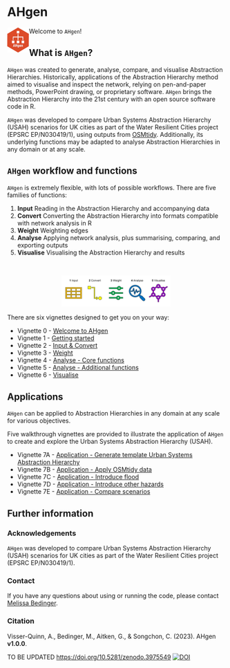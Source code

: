 # AHgen

<img align="left" src="vignettes/images/hex.png" height = "10%" width = "10%"> 

Welcome to `AHgen`!

## What is `AHgen`?

`AHgen` was created to generate, analyse, compare, and visualise Abstraction Hierarchies. Historically, applications of the Abstraction Hierarchy method aimed to visualise and inspect the network, relying on pen-and-paper methods, PowerPoint drawing, or proprietary software. `AHgen` brings the Abstraction Hierarchy into the 21st century with an open source software code in R.

`AHgen` was developed to compare Urban Systems Abstraction Hierarchy (USAH) scenarios for UK cities as part of the Water Resilient Cities project (EPSRC EP/N030419/1), using outputs from [OSMtidy](https://github.com/avisserquinn/OSMtidy). Additionally, its underlying functions may be adapted to analyse Abstraction Hierarchies in any domain or at any scale.

## `AHgen` workflow and functions

`AHgen` is extremely flexible, with lots of possible workflows. There are five families of functions: 

1. **Input** Reading in the Abstraction Hierarchy and accompanying data
2. **Convert** Converting the Abstraction Hierarchy into formats compatible with network analysis in R
3. **Weight** Weighting edges
4. **Analyse** Applying network analysis, plus summarising, comparing, and exporting outputs
5. **Visualise** Visualising the Abstraction Hierarchy and results

&nbsp;

<p align="center">
<img src="vignettes/images/workflow-clean.png" height = "50%" width = "50%">
</p

There are six vignettes designed to get you on your way:

- Vignette 0 - [Welcome to AHgen](https://avisserquinn.github.io/AHgen/vignettes/Vignette-0---Welcome-to-AHgen.html)
- Vignette 1 - [Getting started](https://avisserquinn.github.io/AHgen/vignettes/Vignette-1---Getting-started.html)
- Vignette 2 - [Input & Convert](https://avisserquinn.github.io/AHgen/vignettes/Vignette-2---Input-&-Convert.html)
- Vignette 3 - [Weight](https://avisserquinn.github.io/AHgen/vignettes/Vignette-3---Weight.html)
- Vignette 4 - [Analyse - Core functions](https://avisserquinn.github.io/AHgen/vignettes/Vignette-4---Analyse---Core-functions.html)
- Vignette 5 - [Analyse - Additional functions](https://avisserquinn.github.io/AHgen/vignettes/Vignette-5---Analyse---Additional-functions.html)
- Vignette 6 - [Visualise](https://avisserquinn.github.io/AHgen/vignettes/Vignette-6---Visualise.html)


## Applications
`AHgen` can be applied to Abstraction Hierarchies in any domain at any scale for various objectives.

Five walkthrough vignettes are provided to illustrate the application of `AHgen` to create and explore the Urban Systems Abstraction Hierarchy (USAH).

- Vignette 7A - [Application - Generate template Urban Systems Abstraction Hierarchy](https://avisserquinn.github.io/AHgen/vignettes/Vignette-7A---Application---Generate-template-Urban-Systems-Abstraction-Hierarchy.html)
- Vignette 7B - [Application - Apply OSMtidy data](https://avisserquinn.github.io/AHgen/vignettes/Vignette-7B---Application---Apply-OSMtidy-data.html)
- Vignette 7C - [Application - Introduce flood](https://avisserquinn.github.io/AHgen/vignettes/Vignette-7C---Application---Introduce-flood.html)
- Vignette 7D - [Application - Introduce other hazards](https://avisserquinn.github.io/AHgen/vignettes/Vignette-7D---Application---Introduce-other-hazards.html)
- Vignette 7E - [Application - Compare scenarios](https://avisserquinn.github.io/AHgen/vignettes/Vignette-7E---Application---Compare-scenarios.html)


## Further information

### Acknowledgements
`AHgen` was developed to compare Urban Systems Abstraction Hierarchy (USAH) scenarios for UK cities as part of the Water Resilient Cities project (EPSRC EP/N030419/1).

### Contact 
If you have any questions about using or running the code, please contact [Melissa Bedinger](dr.m.bedinger@gmail.com). 

### Citation
Visser-Quinn, A., Bedinger, M., Aitken, G., & Songchon, C. (2023). AHgen **v1.0.0**.

TO BE UPDATED
https://doi.org/10.5281/zenodo.3975549 [![DOI](https://zenodo.org/badge/DOI/10.5281/zenodo.3975549.svg)](https://doi.org/10.5281/zenodo.3975549)